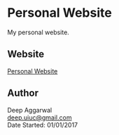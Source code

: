 Personal Website
================

My personal website.

Website
------
[Personal Website](TODO)


Author
------
Deep Aggarwal  
deep.uiuc@gmail.com  
Date Started: 01/01/2017  
